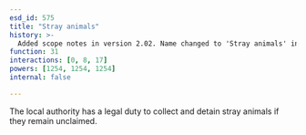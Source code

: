 ```yaml
---
esd_id: 575
title: "Stray animals"
history: >-
  Added scope notes in version 2.02. Name changed to 'Stray animals' in version 4.00.
function: 31
interactions: [0, 8, 17]
powers: [1254, 1254, 1254]
internal: false

---
```


The local authority has a legal duty to collect and detain stray animals if they remain unclaimed.

